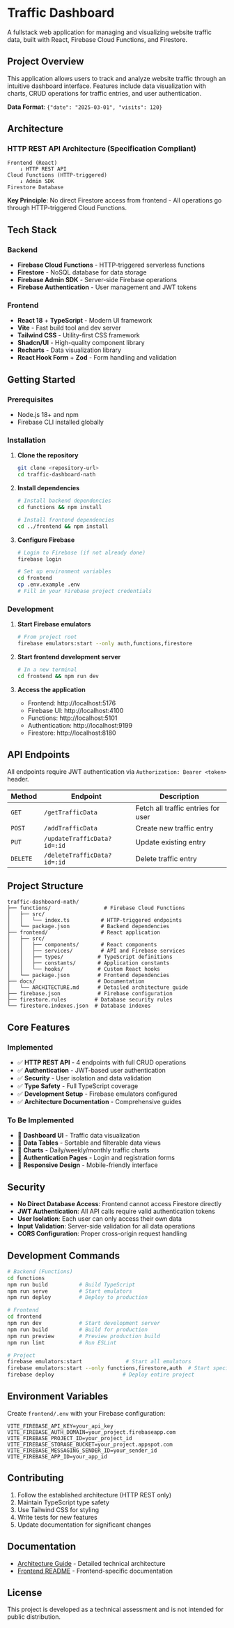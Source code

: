 # Traffic Dashboard

A fullstack web application for managing and visualizing website traffic data, built with React, Firebase Cloud Functions, and Firestore.

## Project Overview

This application allows users to track and analyze website traffic through an intuitive dashboard interface. Features include data visualization with charts, CRUD operations for traffic entries, and user authentication.

**Data Format**: `{"date": "2025-03-01", "visits": 120}`

## Architecture

### HTTP REST API Architecture (Specification Compliant)

```
Frontend (React) 
    ↓ HTTP REST API
Cloud Functions (HTTP-triggered)
    ↓ Admin SDK  
Firestore Database
```

**Key Principle**: No direct Firestore access from frontend - All operations go through HTTP-triggered Cloud Functions.

## Tech Stack

### Backend
- **Firebase Cloud Functions** - HTTP-triggered serverless functions
- **Firestore** - NoSQL database for data storage
- **Firebase Admin SDK** - Server-side Firebase operations
- **Firebase Authentication** - User management and JWT tokens

### Frontend
- **React 18** + **TypeScript** - Modern UI framework
- **Vite** - Fast build tool and dev server
- **Tailwind CSS** - Utility-first CSS framework
- **Shadcn/UI** - High-quality component library
- **Recharts** - Data visualization library
- **React Hook Form** + **Zod** - Form handling and validation

## Getting Started

### Prerequisites
- Node.js 18+ and npm
- Firebase CLI installed globally

### Installation

1. **Clone the repository**
   ```bash
   git clone <repository-url>
   cd traffic-dashboard-nath
   ```

2. **Install dependencies**
   ```bash
   # Install backend dependencies
   cd functions && npm install

   # Install frontend dependencies
   cd ../frontend && npm install
   ```

3. **Configure Firebase**
   ```bash
   # Login to Firebase (if not already done)
   firebase login

   # Set up environment variables
   cd frontend
   cp .env.example .env
   # Fill in your Firebase project credentials
   ```

### Development

1. **Start Firebase emulators**
   ```bash
   # From project root
   firebase emulators:start --only auth,functions,firestore
   ```

2. **Start frontend development server**
   ```bash
   # In a new terminal
   cd frontend && npm run dev
   ```

3. **Access the application**
   - Frontend: http://localhost:5176
   - Firebase UI: http://localhost:4100
   - Functions: http://localhost:5101
   - Authentication: http://localhost:9199
   - Firestore: http://localhost:8180

## API Endpoints

All endpoints require JWT authentication via `Authorization: Bearer <token>` header.

| Method | Endpoint | Description |
|--------|----------|-------------|
| `GET` | `/getTrafficData` | Fetch all traffic entries for user |
| `POST` | `/addTrafficData` | Create new traffic entry |
| `PUT` | `/updateTrafficData?id=:id` | Update existing entry |
| `DELETE` | `/deleteTrafficData?id=:id` | Delete traffic entry |

## Project Structure

```
traffic-dashboard-nath/
├── functions/                 # Firebase Cloud Functions
│   ├── src/
│   │   └── index.ts          # HTTP-triggered endpoints
│   └── package.json          # Backend dependencies
├── frontend/                 # React application
│   ├── src/
│   │   ├── components/       # React components
│   │   ├── services/         # API and Firebase services
│   │   ├── types/           # TypeScript definitions
│   │   ├── constants/       # Application constants
│   │   └── hooks/           # Custom React hooks
│   └── package.json         # Frontend dependencies
├── docs/                    # Documentation
│   └── ARCHITECTURE.md      # Detailed architecture guide
├── firebase.json            # Firebase configuration
├── firestore.rules         # Database security rules
└── firestore.indexes.json  # Database indexes
```

## Core Features

### Implemented
- ✅ **HTTP REST API** - 4 endpoints with full CRUD operations
- ✅ **Authentication** - JWT-based user authentication
- ✅ **Security** - User isolation and data validation
- ✅ **Type Safety** - Full TypeScript coverage
- ✅ **Development Setup** - Firebase emulators configured
- ✅ **Architecture Documentation** - Comprehensive guides

### To Be Implemented
- 🔄 **Dashboard UI** - Traffic data visualization
- 🔄 **Data Tables** - Sortable and filterable data views
- 🔄 **Charts** - Daily/weekly/monthly traffic charts
- 🔄 **Authentication Pages** - Login and registration forms
- 🔄 **Responsive Design** - Mobile-friendly interface

## Security

- **No Direct Database Access**: Frontend cannot access Firestore directly
- **JWT Authentication**: All API calls require valid authentication tokens
- **User Isolation**: Each user can only access their own data
- **Input Validation**: Server-side validation for all data operations
- **CORS Configuration**: Proper cross-origin request handling

## Development Commands

```bash
# Backend (Functions)
cd functions
npm run build          # Build TypeScript
npm run serve          # Start emulators
npm run deploy         # Deploy to production

# Frontend
cd frontend
npm run dev            # Start development server
npm run build          # Build for production
npm run preview        # Preview production build
npm run lint           # Run ESLint

# Project
firebase emulators:start              # Start all emulators
firebase emulators:start --only functions,firestore,auth  # Start specific emulators
firebase deploy                      # Deploy entire project
```

## Environment Variables

Create `frontend/.env` with your Firebase configuration:

```env
VITE_FIREBASE_API_KEY=your_api_key
VITE_FIREBASE_AUTH_DOMAIN=your_project.firebaseapp.com
VITE_FIREBASE_PROJECT_ID=your_project_id
VITE_FIREBASE_STORAGE_BUCKET=your_project.appspot.com
VITE_FIREBASE_MESSAGING_SENDER_ID=your_sender_id
VITE_FIREBASE_APP_ID=your_app_id
```

## Contributing

1. Follow the established architecture (HTTP REST only)
2. Maintain TypeScript type safety
3. Use Tailwind CSS for styling
4. Write tests for new features
5. Update documentation for significant changes

## Documentation

- [Architecture Guide](docs/ARCHITECTURE.md) - Detailed technical architecture
- [Frontend README](frontend/README.md) - Frontend-specific documentation

## License

This project is developed as a technical assessment and is not intended for public distribution. 